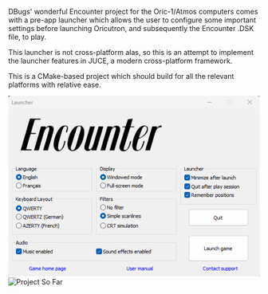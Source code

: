 DBugs' wonderful Encounter project for the Oric-1/Atmos computers comes with a pre-app launcher which allows the user to configure some important settings before launching Oricutron, and subsequently the Encounter .DSK file, to play.

This launcher is not cross-platform alas, so this is an attempt to implement the launcher features in JUCE, a modern cross-platform framework.

This is a CMake-based project which should build for all the relevant platforms with relative ease.

![Original Encounter Launcher](Images/EncounterLauncherScreenShot.png)
![Project So Far](Imags/projectSoFar.png)
